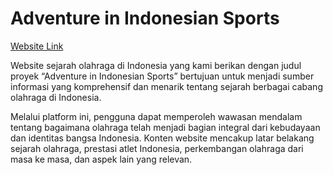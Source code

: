 # Adventure in Indonesian Sports
[Website Link](https://aisports.vercel.app)

Website sejarah olahraga di Indonesia yang kami berikan dengan judul proyek “Adventure in Indonesian Sports” bertujuan untuk menjadi sumber informasi yang komprehensif dan menarik tentang sejarah berbagai cabang olahraga di Indonesia. 

Melalui platform ini, pengguna dapat memperoleh wawasan mendalam tentang bagaimana olahraga telah menjadi bagian integral dari kebudayaan dan identitas bangsa Indonesia. Konten website mencakup latar belakang sejarah olahraga, prestasi atlet Indonesia, perkembangan olahraga dari masa ke masa, dan aspek lain yang relevan.
